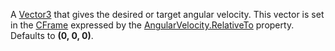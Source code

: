 A [Vector3](https://developer.roblox.com/en-us/api-reference/datatype/Vector3) that gives the desired or target angular velocity. This vector is set in the [CFrame](https://developer.roblox.com/en-us/api-reference/datatype/CFrame) expressed by the [AngularVelocity.RelativeTo](https://developer.roblox.com/en-us/api-reference/property/AngularVelocity/RelativeTo) property. Defaults to **(0, 0, 0)**.
